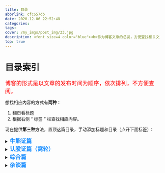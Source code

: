```yaml
---
title: 目录
abbrlink: cfc657db
date: 2020-12-06 22:52:48
categories:
tags:
cover: /my_imgs/post_img/23.jpg
description: <font size=4 color="blue"><b>作为博客文章的总览，方便查找相关文章</b></font>
top: true
---
```




# 目录索引

<font size=4 color=red>博客的形式是以文章的发布时间为顺序，依次排列，不方便查阅。</font>

想找相应内容的方式有**两种**：

1. 翻页看标题
2. 根据右侧 “ 标签 ” 栏查找相应内容。

现在提供**第三种**方法，置顶这篇目录，手动添加标题和目录（点开下面标签）：



<details>
    <summary>
        <font size=4 color="#1E90FF"><b>牛熊证篇</b></font>
    </summary>
        <p >
        1. <a href="https://blog.mengjiao.vip/posts/caa58369.html" target="_blank" >「牛熊证篇-第一课：基本概念</a></br>
        2. <a href="https://blog.mengjiao.vip/posts/b0308649.html" target="_blank" >「牛熊证篇」第二课：牛熊证价格的组成部分 </a></br>
        3. <a href="https://blog.mengjiao.vip/posts/28c85fa6.html " target="_blank" > 「牛熊证篇」第三课：影响牛熊证价格的理论因素</a></br>
        4. <a href="https://blog.mengjiao.vip/posts/7b60542b.html " target="_blank" >「牛熊证篇」第四课：影响牛熊证价格的市场因素 </a></br>
        5. <a href="https://blog.mengjiao.vip/posts/8995fcfd.html " target="_blank" >「牛熊证篇」第五课：牛熊证跳动计算 </a></br>
        6. <a href="https://blog.mengjiao.vip/posts/4c6f57f2.html " target="_blank" >「牛熊证篇」第六课：行使价与收回价的距离 </a></br>
        7. <a href="https://blog.mengjiao.vip/posts/f6eb55b2.html " target="_blank" >「牛熊证篇」第七课：挑选牛熊证六步曲 </a></br>
        8. <a href="https://blog.mengjiao.vip/posts/bba7c352.html " target="_blank" >「牛熊证篇」第八课：收回后的剩余价值计算 </a></br>
        9. <a href="https://blog.mengjiao.vip/posts/a568b5d2.html " target="_blank" >「牛熊证篇」第九课：持证到期的结算方法 </a></br>
        10. <a href="https://blog.mengjiao.vip/posts/4cc813b7.html " target="_blank" >「牛熊证篇」第十课：牛熊证重货区及期指对冲张数 </a></br>
    </p>
</details>

<details>
    <summary>
        <font size=4 color="#1E90FF"><b>认股证篇（窝轮）</b></font>
    </summary>
    <p >
        1. <a href="https://blog.mengjiao.vip/posts/b483f5a8.html " target="_blank" >「认股证篇」第一课：窝轮初体验  </a></br>
        2. <a href="https://blog.mengjiao.vip/posts/584de2dc.html " target="_blank" >「认股证篇」第二课：窝轮价格初解 </a></br>
        3. <a href="https://blog.mengjiao.vip/posts/22265eb9.html " target="_blank" >「认股证篇」第三课：影响窝轮价格的市场因素</a></br>
        4. <a href="https://blog.mengjiao.vip/posts/da5c8309.html " target="_blank" >「认股证篇」第四课：引伸波幅详解 </a></br>
        5. <a href="https://blog.mengjiao.vip/posts/d859db9c.html " target="_blank" >「认股证篇」第五课：兑换比率及街货量 </a></br>
        6. <a href="https://blog.mengjiao.vip/posts/e5c7de02.html " target="_blank" >「认股证篇」第六课：窝轮敏感度的计算 </a></br>
        7. <a href="https://blog.mengjiao.vip/posts/f17a6be6.html " target="_blank" >「认股证篇」第七课：窝轮到期的结算 </a></br>
        8. <a href="https://blog.mengjiao.vip/posts/c52bf4a0.html " target="_blank" >「认股证篇」第八课：选择窝轮五步曲 </a></br>
        9. <a href="https://blog.mengjiao.vip/posts/90e1eb23.html " target="_blank" >「认股证篇」第九课：窝轮实战：锁利及对冲 </a></br>
        10.<a href="https://blog.mengjiao.vip/posts/7fbe41c9.html " target="_blank" >「认股证篇」第十课：窝轮与牛熊证的比较 </a></br>       
    </p>
</details>

<details>
    <summary>
        <font size=4 color="#1E90FF"><b>综合篇</b></font>
    </summary>
    <p>
    1. <a href="https://blog.mengjiao.vip/posts/476f59e6.html" target="_blank" >窝轮和牛熊证的比较及风险 </a></br>
    2. <a href="https://blog.mengjiao.vip/posts/919d49da.html " target="_blank" >「认股证篇」番外篇：时间值与溢价 </a></br>
    3. <a href="https://blog.mengjiao.vip/posts/8c49e1a1.html " target="_blank" >「认股证篇」番外篇二：窝轮牛熊证价格变化及其相关因素 </a></br>
    </p>
</details>

<details>
    <summary>
        <font size=4 color="#1E90FF"><b>杂谈篇</b></font>
    </summary>
    <p>
    1. <a href="https://blog.mengjiao.vip/posts/d46000ab.html" target="_blank" >蚂蚁集团推迟上市的原因解读 </a></br>
    </p>
</details>

